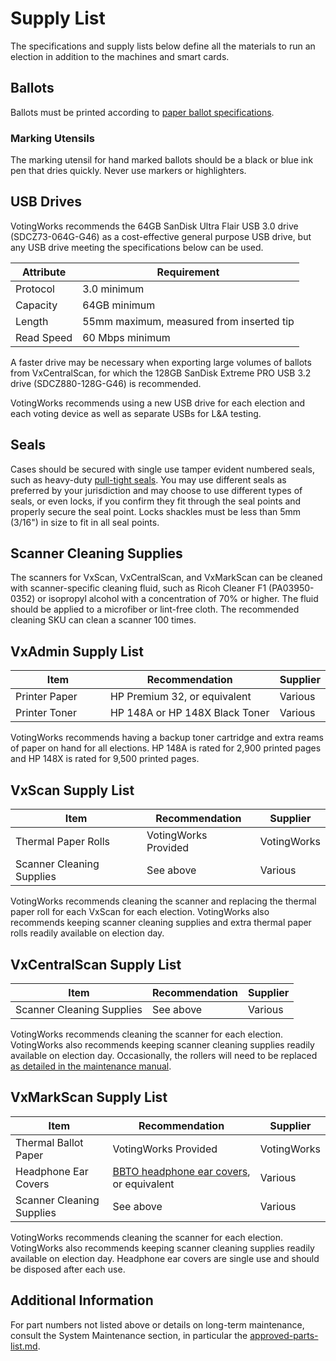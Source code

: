 # Supply List

The specifications and supply lists below define all the materials to run an election in addition to the machines and smart cards.

## Ballots

Ballots must be printed according to [paper ballot specifications](https://docs.voting.works/vxsuite-tdp-v4/system-performance-and-specifications/paper-ballot-specifications).

### Marking Utensils

The marking utensil for hand marked ballots should be a black or blue ink pen that dries quickly. Never use markers or highlighters.

## USB Drives

VotingWorks recommends the 64GB SanDisk Ultra Flair USB 3.0 drive (SDCZ73-064G-G46) as a cost-effective general purpose USB drive, but any USB drive meeting the specifications below can be used.

| Attribute  | Requirement                              |
| ---------- | ---------------------------------------- |
| Protocol   | 3.0 minimum                              |
| Capacity   | 64GB minimum                             |
| Length     | 55mm maximum, measured from inserted tip |
| Read Speed | 60 Mbps minimum                          |

A faster drive may be necessary when exporting large volumes of ballots from VxCentralScan, for which the 128GB SanDisk Extreme PRO USB 3.2 drive (SDCZ880-128G-G46) is recommended.

VotingWorks recommends using a new USB drive for each election and each voting device as well as separate USBs for L\&A testing.

## Seals

Cases should be secured with single use tamper evident numbered seals, such as heavy-duty [pull-tight seals](https://www.cambridgeseals.com/heavy-duty-pull-tight-seal). You may use different seals as preferred by your jurisdiction and may choose to use different types of seals, or even locks, if you confirm they fit through the seal points and properly secure the seal point. Locks shackles must be less than 5mm (3/16") in size to fit in all seal points.

## Scanner Cleaning Supplies

The scanners for VxScan, VxCentralScan, and VxMarkScan can be cleaned with scanner-specific cleaning fluid, such as Ricoh Cleaner F1 (PA03950-0352) or isopropyl alcohol with a concentration of 70% or higher. The fluid should be applied to a microfiber or lint-free cloth. The recommended cleaning SKU can clean a scanner 100 times.

## VxAdmin Supply List

<table><thead><tr><th width="171">Item</th><th width="303">Recommendation</th><th>Supplier</th></tr></thead><tbody><tr><td>Printer Paper</td><td>HP Premium 32, or equivalent</td><td>Various</td></tr><tr><td>Printer Toner</td><td>HP 148A or HP 148X Black Toner</td><td>Various</td></tr></tbody></table>

VotingWorks recommends having a backup toner cartridge and extra reams of paper on hand for all elections. HP 148A is rated for 2,900 printed pages and HP 148X is rated for 9,500 printed pages.

## VxScan Supply List

| Item                      | Recommendation       | Supplier    |
| ------------------------- | -------------------- | ----------- |
| Thermal Paper Rolls       | VotingWorks Provided | VotingWorks |
| Scanner Cleaning Supplies | See above            | Various     |

VotingWorks recommends cleaning the scanner and replacing the thermal paper roll for each VxScan for each election. VotingWorks also recommends keeping scanner cleaning supplies and extra thermal paper rolls readily available on election day.

## VxCentralScan Supply List

| Item                      | Recommendation | Supplier |
| ------------------------- | -------------- | -------- |
| Scanner Cleaning Supplies | See above      | Various  |

VotingWorks recommends cleaning the scanner for each election. VotingWorks also recommends keeping scanner cleaning supplies readily available on election day. Occasionally, the rollers will need to be replaced [as detailed in the maintenance manual](broken-reference).

## VxMarkScan Supply List

| Item                      | Recommendation                                                     | Supplier    |
| ------------------------- | ------------------------------------------------------------------ | ----------- |
| Thermal Ballot Paper      | VotingWorks Provided                                               | VotingWorks |
| Headphone Ear Covers      | [BBTO headphone ear covers](https://a.co/d/eAaRt1K), or equivalent | Various     |
| Scanner Cleaning Supplies | See above                                                          | Various     |

VotingWorks recommends cleaning the scanner for each election. VotingWorks also recommends keeping scanner cleaning supplies readily available on election day. Headphone ear covers are single use and should be disposed after each use.

## Additional Information

For part numbers not listed above or details on long-term maintenance, consult the System Maintenance section, in particular the [approved-parts-list.md](../system-maintenance/approved-parts-list.md "mention").
